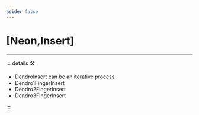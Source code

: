```yaml
---
aside: false
---
```

# <py>[<labor>Neon</labor>,<motor>Insert</motor>]</py>

---

<!-- =================================================== -->
<!-- =================================================== -->
<!-- =================================================== -->
<!-- =================================================== -->
<!-- =================================================== -->
::: details 🛠

- DendroInsert can be an iterative process
- Dendro1FingerInsert
- Dendro2FingerInsert
- Dendro3FingerInsert

:::
